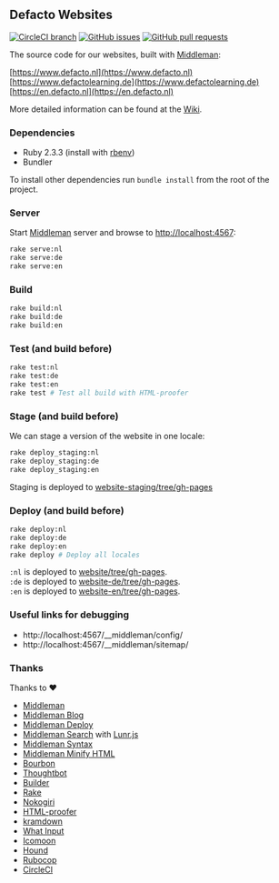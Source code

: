 ## Defacto Websites

 [![CircleCI branch](https://img.shields.io/circleci/project/github/DefactoSoftware/website/master.svg)](https://circleci.com/gh/DefactoSoftware/website) [![GitHub issues](https://img.shields.io/github/issues/defactosoftware/website.svg)](https://github.com/defactosoftware/website/issues) [![GitHub pull requests](https://img.shields.io/github/issues-pr/defactosoftware/website.svg)](https://github.com/DefactoSoftware/website/pulls)

The source code for our websites, built with [Middleman](https://middlemanapp.com/):

[https://www.defacto.nl](https://www.defacto.nl)  
[https://www.defactolearning.de](https://www.defactolearning.de)  
[https://en.defacto.nl](https://en.defacto.nl)

More detailed information can be found at the [Wiki](https://github.com/DefactoSoftware/website/wiki).

### Dependencies

-   Ruby 2.3.3 (install with [rbenv](https://github.com/sstephenson/rbenv))
-   Bundler

To install other dependencies run `bundle install` from the root of the project.

### Server

Start [Middleman](https://middlemanapp.com) server and browse to [http://localhost:4567](http://localhost:4567):

```bash
rake serve:nl
rake serve:de
rake serve:en
```

### Build

```bash
rake build:nl
rake build:de
rake build:en
```

### Test (and build before)

```bash
rake test:nl
rake test:de
rake test:en
rake test # Test all build with HTML-proofer
```

### Stage (and build before)

We can stage a version of the website in one locale:

```bash
rake deploy_staging:nl
rake deploy_staging:de
rake deploy_staging:en
```

Staging is deployed to [website-staging/tree/gh-pages](https://github.com/DefactoSoftware/website-staging/tree/gh-pages)

### Deploy (and build before)

```bash
rake deploy:nl
rake deploy:de
rake deploy:en
rake deploy # Deploy all locales
```

`:nl` is deployed to [website/tree/gh-pages](https://github.com/DefactoSoftware/website/tree/gh-pages).  
`:de` is deployed to [website-de/tree/gh-pages](https://github.com/DefactoSoftware/website-de/tree/gh-pages).  
`:en` is deployed to [website-en/tree/gh-pages](https://github.com/DefactoSoftware/website-en/tree/gh-pages).

### Useful links for debugging

- http://localhost:4567/__middleman/config/
- http://localhost:4567/__middleman/sitemap/

### Thanks

Thanks to :heart:

- [Middleman](https://middlemanapp.com/)
- [Middleman Blog](https://github.com/middleman/middleman-blog)
- [Middleman Deploy](https://github.com/karlfreeman/middleman-deploy)
- [Middleman Search](https://github.com/manastech/middleman-search) with [Lunr.js](https://github.com/olivernn/lunr.js/)
- [Middleman Syntax](https://github.com/middleman/middleman-syntax)
- [Middleman Minify HTML](https://github.com/middleman/middleman-minify-html)
- [Bourbon](https://github.com/thoughtbot/bourbon/)
- [Thoughtbot](https://github.com/thoughtbot)
- [Builder](https://github.com/jimweirich/builder/)
- [Rake](https://github.com/ruby/rake)
- [Nokogiri](https://github.com/sparklemotion/nokogiri)
- [HTML-proofer](https://github.com/gjtorikian/html-proofer)
- [kramdown](https://kramdown.gettalong.org/)
- [What Input](https://github.com/ten1seven/what-input)
- [Icomoon](https://icomoon.io/)
- [Hound](https://houndci.com/)
- [Rubocop](https://github.com/rubocop-hq/rubocop)
- [CircleCI](https://circleci.com/)

